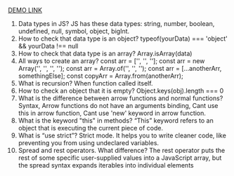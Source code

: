 [DEMO LINK](https://cxrmx.github.io/test-task/)

1. Data types in JS?
JS has these data types: string, number, boolean, undefined, null, symbol, object, bigInt.
2. How to check that data type is an object?
typeof(yourData) === 'object' && yourData !== null
3. How to check that data type is an array?
Array.isArray(data)
4. All ways to create an array?
const arr = ['', '', ''];
const arr = new Array('', '', '', '');
const arr = Array.of('', '', '');
const arr = [...anotherArr, somethingElse];
const copyArr = Array.from(anotherArr);
5. What is recursion?
When function called itself.
6. How to check an object that it is empty?
Object.keys(obj).length === 0
7. What is the difference between arrow functions and normal functions?
Syntax, Arrow functions do not have an arguments binding, Cant use this in arrow function, Cant use 'new' keyword in arrow function.
8. What is the keyword "this" in methods?
“This” keyword refers to an object that is executing the current piece of code.
9. What is “use strict”?
Strict mode. It helps you to write cleaner code, like preventing you from using undeclared variables.
10. Spread and rest operators. What difference?
The rest operator puts the rest of some specific user-supplied values into a JavaScript array, but the spread syntax expands iterables into individual elements
